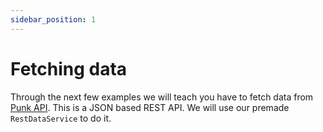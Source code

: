 ```yaml
---
sidebar_position: 1
---
```


# Fetching data

Through the next few examples we will teach you have to fetch data from [Punk API](https://punkapi.com/documentation/v2). This is a JSON based REST API. We will use our premade `RestDataService` to do it.

